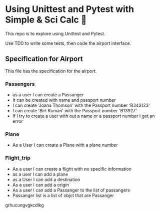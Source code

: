 # Using Unittest and Pytest with Simple & Sci Calc :taco:
This repo is to explore using Unittest and Pytest.

Use TDD to write some tests, then code the airport interface.

## Specification for Airport
This file has the specification for the airport.

### Passengers
- as a user I can create a Passanger
- It can be created with name and passport number
- I can create 'Joana Thomson' with the Passport number 'B343123'
- I can create 'Birt Kuman' with the Passport number 'B13927'
- If I try to create a user with out a name or a passport number I get an error

### Plane
- As a User I can create a Plane with a plane number

### Flight_trip
- As a user I can create a flight with no specific information
- as a user I can add a plane
- as a User I can add a destination
- As a user I can add a origin
- As a user I can add a Passanger to the list of passangers
- Passanger list is a list of objct that are Passanger

grhucungvgkcdlkg